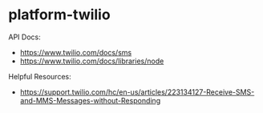 # platform-twilio

API Docs:
* https://www.twilio.com/docs/sms
* https://www.twilio.com/docs/libraries/node

Helpful Resources:
* https://support.twilio.com/hc/en-us/articles/223134127-Receive-SMS-and-MMS-Messages-without-Responding

